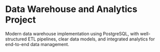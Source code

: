 # Data Warehouse and Analytics Project
Modern data warehouse implementation using PostgreSQL, with well-structured ETL pipelines, clear data models, and integrated analytics for end-to-end data management.
